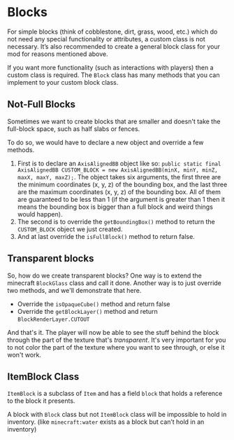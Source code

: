 # Blocks
For simple blocks (think of cobblestone, dirt, grass, wood, etc.) which do not need any special functionality or attributes, a custom class is not necessary. It’s also recommended to create a general block class for your mod for reasons mentioned above.

If you want more functionality (such as interactions with players) then a custom class is required. The `Block` class has many methods that you can implement to your custom block class.


## Not-Full Blocks
Sometimes we want to create blocks that are smaller and doesn't take the full-block space, such as half slabs or fences.

To do so, we would have to declare a new object and override a few methods.

1. First is to declare an `AxisAlignedBB` object like so: `public static final AxisAlignedBB CUSTOM_BLOCK = new AxisAlignedBB(minX, minY, minZ, maxX, maxY, maxZ);`. The object takes six arguments, the first three are the minimum coordinates (x, y, z) of the bounding box, and the last three are the maximum coordinates (x, y, z) of the bounding box. All of them are guaranteed to be less than 1 (if the argument is greater than 1 then it means the bounding box is bigger than a full block and weird things would happen).
2. The second is to override the `getBoundingBox()` method to return the `CUSTOM_BLOCK` object we just created.
3. And at last override the `isFullBlock()` method to return false.


## Transparent blocks
So, how do we create transparent blocks? One way is to extend the minecraft `BlockGlass` class and call it done. Another way is to just override two methods, and we'll demonstrate that here.

- Override the `isOpaqueCube()` method and return false
- Override the `getBlockLayer()` method and return `BlockRenderLayer.CUTOUT`

And that's it. The player will now be able to see the stuff behind the block through the part of the texture that's *transparent*. It's very important for you to not color the part of the texture where you want to see through, or else it won't work.


## ItemBlock Class
`ItemBlock` is a subclass of `Item` and has a field `block` that holds a reference to the block it presents.

A block with `Block` class but not `ItemBlock` class will be impossible to hold in inventory. (like `minecraft:water` exists as a block but can’t hold in an inventory)

